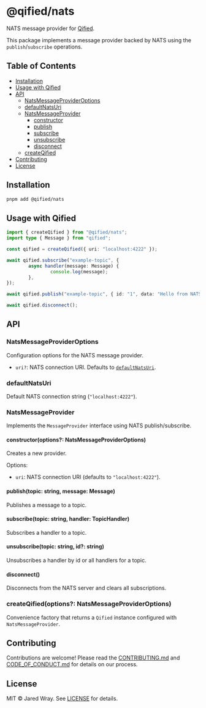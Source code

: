 # @qified/nats

NATS message provider for [Qified](https://github.com/jaredwray/qified).

This package implements a message provider backed by NATS using the `publish`/`subscribe` operations.

## Table of Contents

- [Installation](#installation)
- [Usage with Qified](#usage-with-qified)
- [API](#api)
  - [NatsMessageProviderOptions](#natsmessageprovideroptions)
  - [defaultNatsUri](#defaultnatsuri)
  - [NatsMessageProvider](#natsmessageprovider)
    - [constructor](#constructor)
    - [publish](#publish)
    - [subscribe](#subscribe)
    - [unsubscribe](#unsubscribe)
    - [disconnect](#disconnect)
  - [createQified](#createqified)
- [Contributing](#contributing)
- [License](#license)

## Installation

```bash
pnpm add @qified/nats
```

## Usage with Qified

```ts
import { createQified } from "@qified/nats";
import type { Message } from "qified";

const qified = createQified({ uri: "localhost:4222" });

await qified.subscribe("example-topic", {
        async handler(message: Message) {
                console.log(message);
        },
});

await qified.publish("example-topic", { id: "1", data: "Hello from NATS!" });

await qified.disconnect();
```

## API

### NatsMessageProviderOptions

Configuration options for the NATS message provider.

- `uri?`: NATS connection URI. Defaults to [`defaultNatsUri`](#defaultnatsuri).

### defaultNatsUri

Default NATS connection string (`"localhost:4222"`).

### NatsMessageProvider

Implements the `MessageProvider` interface using NATS publish/subscribe.

#### constructor(options?: NatsMessageProviderOptions)

Creates a new provider.

Options:

- `uri`: NATS connection URI (defaults to `"localhost:4222"`).

#### publish(topic: string, message: Message)

Publishes a message to a topic.

#### subscribe(topic: string, handler: TopicHandler)

Subscribes a handler to a topic.

#### unsubscribe(topic: string, id?: string)

Unsubscribes a handler by id or all handlers for a topic.

#### disconnect()

Disconnects from the NATS server and clears all subscriptions.

### createQified(options?: NatsMessageProviderOptions)

Convenience factory that returns a `Qified` instance configured with `NatsMessageProvider`.

## Contributing

Contributions are welcome! Please read the [CONTRIBUTING.md](../../CONTRIBUTING.md) and [CODE_OF_CONDUCT.md](../../CODE_OF_CONDUCT.md) for details on our process.

## License

MIT © Jared Wray. See [LICENSE](../../LICENSE) for details.

